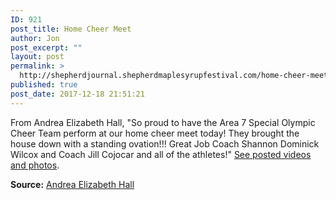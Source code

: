 ```yaml
---
ID: 921
post_title: Home Cheer Meet
author: Jon
post_excerpt: ""
layout: post
permalink: >
  http://shepherdjournal.shepherdmaplesyrupfestival.com/home-cheer-meet
published: true
post_date: 2017-12-18 21:51:21
---
```

From Andrea Elizabeth Hall, "So proud to have the Area 7 Special Olympic Cheer Team perform at our home cheer meet today! They brought the house down with a standing ovation!!! Great Job Coach Shannon Dominick Wilcox and Coach Jill Cojocar and all of the athletes!" <a href="https://www.facebook.com/shepherd.cheer/posts/1990987504250597">See posted videos and photos</a>.

<strong>Source:</strong> <a href="https://www.facebook.com/shepherd.cheer?fref=gs&amp;hc_ref=ARQ4gm4-1NroRvstESmWnJXRLs4E2Qv4aDkGI_NAO52kaeah6FURnl5BXbvMGsMWGk0&amp;hc_location=group">Andrea Elizabeth Hall</a>